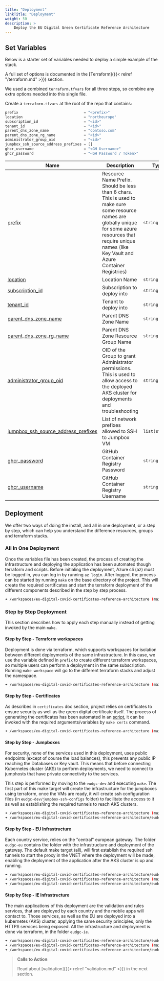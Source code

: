 ```yaml
---
title: "Deployment"
linkTitle: "Deployment"
weight: 50
description: >
    Deploy the EU Digital Green Certificate Reference Architecture
---
```


## Set Variables

Below is a starter set of variables needed to deploy a simple example of the stack.

A full set of options is documented in the [Terraform]({{< relref "/terraform.md" >}}) section.

We used a combined `terraform.tfvars` for all three steps, so combine any extra options needed into this single file.

Create a `terraform.tfvars` at the root of the repo that contains:

```terraform
prefix                              = "<prefix>"
location                            = "northeurope"
subscription_id                     = "<id>"
tenant_id                           = "<id>"
parent_dns_zone_name                = "contoso.com"
parent_dns_zone_rg_name             = "<id>"
administrator_group_oid             = "<id>"
jumpbox_ssh_source_address_prefixes = []
ghcr_username                       = "<GH Username>"
ghcr_password                       = "<GH Password / Token>"
```


| Name | Description | Type | Default | Required |
|------|-------------|------|---------|:--------:|
| <a name="input_prefix"></a> [prefix](#input\_prefix) | Resource Name Prefix. Should be less than 6 chars. This is used to make sure some resource names are globally unique for some azure resources that require unique names (like Key Vault and Azure Container Registries) | `string` | `""` | no |
| <a name="input_location"></a> [location](#input\_location) | Location Name | `string` | n/a | yes |
| <a name="input_subscription_id"></a> [subscription\_id](#input\_subscription\_id) | Subscription to deploy into | `string` | n/a | yes |
| <a name="input_tenant_id"></a> [tenant\_id](#input\_tenant\_id) | Tenant to deploy into | `string` | n/a | yes |
| <a name="input_parent_dns_zone_name"></a> [parent\_dns\_zone\_name](#input\_parent\_dns\_zone\_name) | Parent DNS Zone Name | `string` | n/a | yes |
| <a name="input_parent_dns_zone_rg_name"></a> [parent\_dns\_zone\_rg\_name](#input\_parent\_dns\_zone\_rg\_name) | Parent DNS Zone Resource Group Name | `string` | n/a | yes |
| <a name="input_administrator_group_oid"></a> [administrator\_group\_oid](#input\_administrator\_group\_oid) | OID of the Group to grant Administrator permissions. This is used to allow access to the deployed AKS cluster for deployments and troubleshooting | `string` | n/a | yes |
| <a name="input_jumpbox_ssh_source_address_prefixes"></a> [jumpbox\_ssh\_source\_address\_prefixes](#input\_jumpbox\_ssh\_source\_address\_prefixes) | List of network prefixes allowed to SSH to Jumpbox VM | `list(string)` | `[]` | no |
| <a name="input_ghcr_password"></a> [ghcr\_password](#input\_ghcr\_password) | GitHub Container Registry Password | `string` | n/a | yes |
| <a name="input_ghcr_username"></a> [ghcr\_username](#input\_ghcr\_username) | GitHub Container Registry Username | `string` | n/a | yes |

## Deployment

We offer two ways of doing the install, and all in one deployment, or a step by step, which can help you understand the difference
resources, groups and terraform stacks.
### All In One Deployment

Once the variables file has been created, the process of creating the infrastructure and deploying the application has been automated though terraform and scripts. Before initialing the deployment, Azure cli (az) must be logged in, you can log in by running `az login`.
After logged, the process can be started by running `make` on the base directory of the project. This will create the required certificates and start the terraform deployment of the different components described in the step by step process.

```bash
➜ /workspaces/eu-digital-covid-certificates-reference-architecture (main) $ make
```

### Step by Step Deployment

This section describes how to apply each step manually instead of getting invoked by the main `make`.

#### Step by Step - Terraform workspaces

Deployment is done via terraform, which supports workspaces for isolation between different deployments of the same infrastructure. In this case, we use the variable defined in `prefix` to create different terraform workspaces, so multiple users can perform a deployment in the same subscription. Running `make workspace` will go to the different terraform stacks and adjust the namespace.

```bash
➜ /workspaces/eu-digital-covid-certificates-reference-architecture (main) $ make workspace
```

#### Step by Step - Certificates

As describes in `certificates` doc section, project relies on certificates to ensure security as well as the green digital certificate itself.
The process of generating the certificates has been automated in an [script](scripts/generate-certs.sh), it can be invoked with the required arguments/variables by `make certs` command.

```bash
➜ /workspaces/eu-digital-covid-certificates-reference-architecture (main) $ make certs
```

#### Step by Step - Jumpboxes

For security, none of the services used in this deployment, uses public endpoints (except of course the load balances), this prevents any public IP reaching the Databases or Key vault. This means that before connecting Kubernetes cluster (AKS) to perform deployments, we need to connect to jumphosts that have private connectivity to the services.

This step is performed by moving to the `eudgc-dev` and executing `make`. The first part of this make target will create the infrastructure for the jumpboxes using terraform, once the VMs are ready, it will create ssh configuration files (in `eudgc-dev/jumpbox-ssh-configs` folder) to facilitate the access to it as well as establishing the required tunnels to reach AKS clusters.

```bash
➜ /workspaces/eu-digital-covid-certificates-reference-architecture (main) $ cd eudcc-dev/
➜ /workspaces/eu-digital-covid-certificates-reference-architecture/eudcc-dev (main) $ make
```

#### Step by Step - EU Infrastructure

Each country service, relies on the "central" european gateway. The folder `eudgc-eu` contains the folder with the infrastructure and deployment of the gateway. The default make target (all), will first establish the required ssh tunnels to start the proxy in the VNET where the deployment will be made, enabling the deployment of the application after the AKS cluster is up and running.

```bash
➜ /workspaces/eu-digital-covid-certificates-reference-architecture/eudcc-dev (main) $ cd ../
➜ /workspaces/eu-digital-covid-certificates-reference-architecture (main) $ cd eudcc-eu/
➜ /workspaces/eu-digital-covid-certificates-reference-architecture/eudcc-eu (main) $ make
```

#### Step by Step - IE Infrastructure

The main applications of this deployment are the validation and rules services, that are deployed by each country and the mobile apps will contact to. Those services, as well as the EU are deployed into a kubernetes (AKS) cluster, applying the same security principles, only the HTTPS services being exposed. All the infrastructure and deployment is done via terraform, in the folder `eudgc-ie`.

```bash
➜ /workspaces/eu-digital-covid-certificates-reference-architecture/eudcc-eu (main) $ cd ../
➜ /workspaces/eu-digital-covid-certificates-reference-architecture (main) $ cd eudcc-ie/
➜ /workspaces/eu-digital-covid-certificates-reference-architecture/eudcc-ie (main) $ make
```

> __Calls to Action__
>
>Read about [validation]({{< relref "validation.md" >}}) in the next section.
